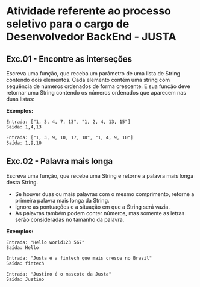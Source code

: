 # Atividade referente ao processo seletivo para o cargo de Desenvolvedor BackEnd - JUSTA

## Exc.01 - Encontre as interseções

Escreva uma função, que receba um parâmetro de uma lista de String contendo dois elementos. Cada elemento contém uma string com sequência de números ordenados de forma crescente. E sua função deve retornar uma String contendo os números ordenados que aparecem nas duas listas:

**Exemplos:**

```
Entrada: ["1, 3, 4, 7, 13", "1, 2, 4, 13, 15"]
Saída: 1,4,13

Entrada: ["1, 3, 9, 10, 17, 18", "1, 4, 9, 10"]
Saída: 1,9,10
```

## Exc.02 - Palavra mais longa

Escreva uma função, que receba uma String e retorne a palavra mais longa desta String.

- Se houver duas ou mais palavras com o mesmo comprimento, retorne a primeira palavra mais longa da String.
- Ignore as pontuações e a situação em que a String será vazia.
- As palavras também podem conter números, mas somente as letras serão consideradas no tamanho da palavra.

**Exemplos:**

```
Entrada: "Hello world123 567"
Saída: Hello

Entrada: "Justa é a fintech que mais cresce no Brasil"
Saída: fintech

Entrada: "Justino é o mascote da Justa"
Saída: Justino
```
